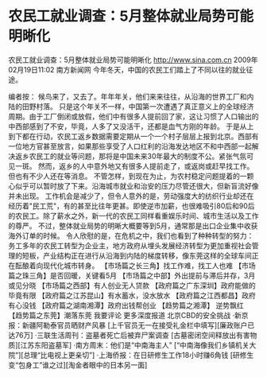 # 农民工就业调查：5月整体就业局势可能明晰化

农民工就业调查：5月整体就业局势可能明晰化
http://www.sina.com.cn  2009年02月19日11:02   南方新闻网
今年冬天，中国的农民工们踏上了不同以往的就业征途。

编者按：
候鸟来了，又去了。年年年关，他们来来往往，从沿海的世界工厂和内陆的田野村落。
只是这个年关不一样，中国第一次遭遇了真正意义上的全球经济周期。由于工厂倒闭或放假，他们中有很多人提前回了家，这让习惯了人口输出的中西部感到了不安，毕竟，人多了又没活干，还都是血气方刚的年龄。
于是从上到下都在行动，农民工返乡数据需要定期从一个一个村子层层上报到北京。西部有一位地方官甚至放言，如果那些享受了人口红利的沿海发达地区不和中西部一起解决返乡农民工的就业等问题，那将是中国未来30年最大的制度不公。紧张气氛可见一斑。
然而，返乡的人中意外地又有很多人提前走了，或返岗或赶早找工作。但也有不少人还在等消息。
不管怎样，到现在为止，为农村稳定问题提着的一颗心似乎可以暂时放了下来。沿海城市就业和治安的压力尽管还很大，但新盲流好像并未出现。
工作机会是减少了，但令人意外的是，劳动强度大的纺织行业却还在经历着"民工荒"，有的甚至比往年更甚。即使逆市加薪，也很难吸引80后和90后的农民工。除了薪水之外，新一代的农民工同样看重娱乐时间、城市生活以及工作的尊严。
不过，整体就业局势的明晰大概要等到5月，通常那是出口企业集中收获海外订单的时候。
令人欣慰的是，在危机之中，我们也看到了种种转型的努力：务工多年的农民工转型为企业主，地方政府从埋头发展经济转型为更加重视社会管理的短板，产业结构正在进行从沿海到内陆的梯度转移，像东莞这样的全球车间正在酝酿着向现代化城市转身。
【市场篇之长三角】找工作难，找工人也难
【市场篇之珠三角】是否回暖，关键看5月
【市场篇之中部】外出提前与滞后并存，3月或见分晓
【市场篇之西部】有人创业无人贷款
【政府篇之广东深圳】政府能做的毕竟有限
【政府篇之江苏昆山】有水蓄水，没水放水
【政府篇之江西都昌】政府有心没钱
【政府篇之湖南湘潭】政府出钱帮创业
【趋势篇之湘潭】 逆势飘红
【趋势篇之东莞】潮落东莞
我要评论
更多深度报道
北京CBD的安全挑战
·新京报：新疆阿勒泰官员晒财产风暴
[上千官员无一在接受礼金栏中填写][廉政账户已达76万]
·三联生活周刊：盗墓者死亡后被弃尸案调查
[古墓密闭空间释放出有害物质][江苏东阳盗墓军]
·南方周末：他们是“中南海主人”
[“中南海像我们乡镇机关大院”][总理“比电视上更亲切”]
·上海侨报：在日研修生工作18小时赚6角钱
[研修生变“包身工”谁之过][淘金者眼中的日本另一面]

